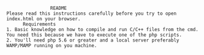                     README
    Please read this instructions carefully before you try to open index.html on your browser.
          Requirements
    1. Basic knowledge on how to compile and run C/C++ files from the cmd. You need this because we have to execute one of the php scripts.
    2. You'll need php 5.6 or greater and a local server preferably WAMP/MAMP running on you machine.
